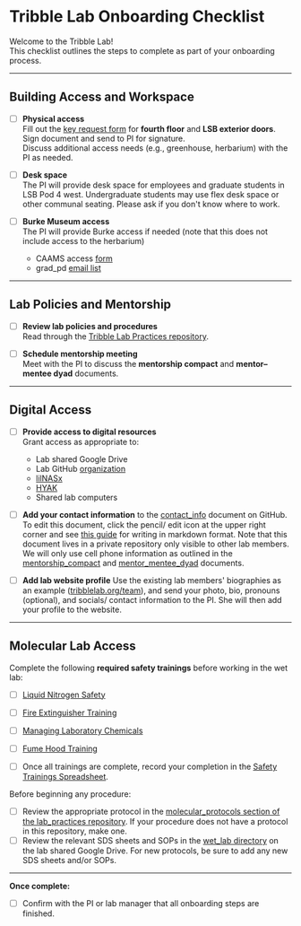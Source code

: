 # Tribble Lab Onboarding Checklist

Welcome to the Tribble Lab!  
This checklist outlines the steps to complete as part of your onboarding process. 

---

## Building Access and Workspace

- [ ] **Physical access**  
  Fill out the [key request form](https://www.biology.washington.edu/admin-gateway/departmental/key-cardswipe-access) for **fourth floor** and **LSB exterior doors**. Sign document and send to PI for signature.   
  Discuss additional access needs (e.g., greenhouse, herbarium) with the PI as needed.

- [ ] **Desk space**  
  The PI will provide desk space for employees and graduate students in LSB Pod 4 west. Undergraduate students may use flex desk space or other communal seating. Please ask if you don't know where to work. 

- [ ] **Burke Museum access**  
  The PI will provide Burke access if needed (note that this does not include access to the herbarium)
  - CAAMS access [form](https://forms.office.com/r/KL1cTkRvV2)
  - grad_pd [email list](https://mailman22.u.washington.edu/mailman/listinfo/burke_gradPD)
  
---

## Lab Policies and Mentorship

- [ ] **Review lab policies and procedures**  
  Read through the [Tribble Lab Practices repository](https://github.com/tribblelab/lab_practices).

- [ ] **Schedule mentorship meeting**  
  Meet with the PI to discuss the **mentorship compact** and **mentor–mentee dyad** documents.

---

## Digital Access

- [ ] **Provide access to digital resources**  
  Grant access as appropriate to:  
  - Lab shared Google Drive
  - Lab GitHub [organization](https://github.com/tribblelab)  
  - [lilNASx](https://github.com/tribblelab/lab_practices/blob/main/server_info.md)  
  - [HYAK](https://hyak.uw.edu/docs/)
  - Shared lab computers

- [ ] **Add your contact information** to the [contact_info](https://github.com/tribblelab/internal/blob/main/contact_info.md) document on GitHub. To edit this document, click the pencil/ edit icon at the upper right corner and see [this guide](https://docs.github.com/en/get-started/writing-on-github/getting-started-with-writing-and-formatting-on-github/quickstart-for-writing-on-github) for writing in markdown format. Note that this document lives in a private repository only visible to other lab members. We will only use cell phone information as outlined in the [mentorship_compact](https://github.com/tribblelab/lab_practices/blob/main/mentorship_compact.md) and [mentor_mentee_dyad](https://github.com/tribblelab/lab_practices/blob/main/mentor_mentee_dyad.md) documents.

- [ ] **Add lab website profile**
  Use the existing lab members' biographies as an example ([tribblelab.org/team](https://tribblelab.org/team)), and send your photo, bio, pronouns (optional), and socials/ contact information to the PI. She will then add your profile to the website. 

---

## Molecular Lab Access

Complete the following **required safety trainings** before working in the wet lab:

- [ ] [Liquid Nitrogen Safety](https://www.ehs.washington.edu/training/liquid-nitrogen-safety-online)  
- [ ] [Fire Extinguisher Training](https://www.ehs.washington.edu/training/fire-extinguisher-training-online)  
- [ ] [Managing Laboratory Chemicals](https://www.ehs.washington.edu/training/managing-laboratory-chemicals-online)  
- [ ] [Fume Hood Training](https://www.ehs.washington.edu/training/fume-hood-training-online)

- [ ] Once all trainings are complete, record your completion in the [Safety Trainings Spreadsheet](https://urldefense.com/v3/__https://docs.google.com/spreadsheets/d/1BtiMnVqTWQKF9rYF_aulB1vvZxq-NE3c0_LEdKh-x2Y/edit?usp=sharing__;!!K-Hz7m0Vt54!k9WFPTDmiu90a9z_AUDf5tvNnpFIb9Iyq8R-SBdWregKi-PGcVRdTUHOIku3QubhW2XEZ80WrmNn55lFY6pKVaYtv4g$).

Before beginning any procedure:

- [ ] Review the appropriate protocol in the [molecular_protocols section of the lab_practices repository](https://github.com/tribblelab/lab_practices/tree/main/molecular_protocols). If your procedure does not have a protocol in this repository, make one. 
- [ ] Review the relevant SDS sheets and SOPs in the [wet_lab directory](https://drive.google.com/drive/folders/1J7hvO_3rrFGMuC97lV8Th66K7FN8YiBe?usp=drive_link) on the lab shared Google Drive. For new protocols, be sure to add any new SDS sheets and/or SOPs. 

---

**Once complete:**  
- [ ] Confirm with the PI or lab manager that all onboarding steps are finished.
